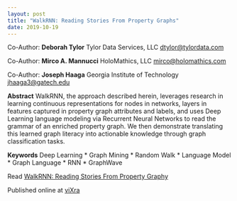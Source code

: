 ```yaml
---
layout: post
title: "WalkRNN: Reading Stories From Property Graphs"
date: 2019-10-19
---
```

Co-Author:
**Deborah Tylor**
Tylor Data Services, LLC
dtylor@tylordata.com

Co-Author:
**Mirco A. Mannucci**
HoloMathics, LLC
mirco@holomathics.com

Co-Author:
**Joseph Haaga**
Georgia Institute of Technology
jhaaga3@gatech.edu

**Abstract**
WalkRNN, the approach described herein, leverages research in learning continuous representations
for nodes in networks, layers in features captured in property graph attributes and labels, and uses
Deep Learning language modeling via Recurrent Neural Networks to read the grammar of an enriched
property graph. We then demonstrate translating this learned graph literacy into actionable knowledge
through graph classification tasks.

**Keywords**
  Deep Learning * Graph Mining * Random Walk * Language Model * Graph Language * RNN * GraphWave 

Read [WalkRNN: Reading Stories From Property Graphy](https://www.academia.edu/40672260/WALKRNN_READING_STORIES_FROM_PROPERTY_GRAPHS_A_PREPRINT)

Published online at [viXra](http://viXra.org/abs/1910.0362)
